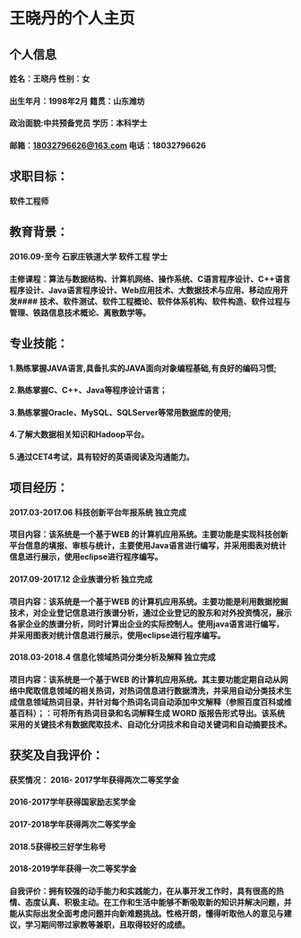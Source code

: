 # 王晓丹的个人主页


## 个人信息
#### 姓名：王晓丹                    性别：女
#### 出生年月：1998年2月             籍贯：山东潍坊
#### 政治面貌:中共预备党员            学历：本科学士
#### 邮箱：18032796626@163.com       电话：18032796626

## 求职目标：
#### 软件工程师

## 教育背景：
#### 2016.09-至今       石家庄铁道大学         软件工程            学士
#### 主修课程：算法与数据结构、计算机网络、操作系统、C语言程序设计、C++语言程序设计、Java语言程序设计、Web应用技术、大数据技术与应用、移动应用开发#### 技术、软件测试、软件工程概论、软件体系机构、软件构造、软件过程与管理、铁路信息技术概论、离散数学等。                         

## 专业技能：
#### 1.熟练掌握JAVA语言,具备扎实的JAVA面向对象编程基础,有良好的编码习惯;
#### 2.熟练掌握C、C++、Java等程序设计语言；
#### 3.熟练掌握Oracle、MySQL、SQLServer等常用数据库的使用;
#### 4.了解大数据相关知识和Hadoop平台。
#### 5.通过CET4考试，具有较好的英语阅读及沟通能力。

## 项目经历：
#### 2017.03-2017.06      科技创新平台年报系统        独立完成
#### 项目内容：该系统是一个基于WEB 的计算机应用系统。主要功能是实现科技创新平台信息的填报、审核与统计，主要使用Java语言进行编写，并采用图表对统计信息进行展示，使用eclipse进行程序编写。
#### 2017.09-2017.12          企业族谱分析                   独立完成
#### 项目内容：该系统是一个基于WEB 的计算机应用系统。主要功能是利用数据挖掘技术，对企业登记信息进行族谱分析，通过企业登记的股东和对外投资情况，展示各家企业的族谱分析，同时计算出企业的实际控制人。使用java语言进行编写，并采用图表对统计信息进行展示，使用eclipse进行程序编写。
#### 2018.03-2018.4      信息化领域热词分类分析及解释       独立完成
#### 项目内容：该系统是一个基于WEB 的计算机应用系统。其主要功能定期自动从网络中爬取信息领域的相关热词，对热词信息进行数据清洗，并采用自动分类技术生成信息领域热词目录，并针对每个热词名词自动添加中文解释（参照百度百科或维基百科）；：可将所有热词目录和名词解释生成 WORD 版报告形式导出。该系统采用的关键技术有数据爬取技术、自动化分词技术和自动关键词和自动摘要技术。


## 获奖及自我评价：
#### 获奖情况： 2016- 2017学年获得两次二等奖学金
####            2016-2017学年获得国家励志奖学金
####            2017-2018学年获得两次二等奖学金
####            2018.5获得校三好学生称号
####            2018-2019学年获得一次二等奖学金
#### 自我评价：拥有较强的动手能力和实践能力，在从事开发工作时，具有很高的热情、态度认真、积极主动。在工作和生活中能够不断吸取新的知识并解决问题，并能从实际出发全面考虑问题并向新难题挑战。性格开朗，懂得听取他人的意见与建议，学习期间带过家教等兼职，且取得较好的成绩。
